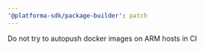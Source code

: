 ```yaml
---
'@platforma-sdk/package-builder': patch
---
```


Do not try to autopush docker images on ARM hosts in CI
